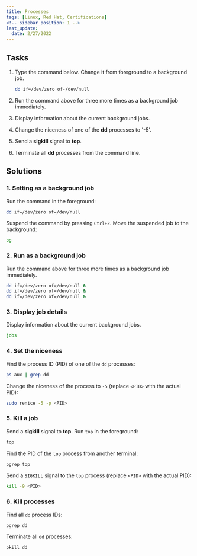 ```yaml
---
title: Processes
tags: [Linux, Red Hat, Certifications]
<!-- sidebar_position: 1 -->
last_update:
  date: 2/27/2022
---
```



## Tasks

1. Type the command below. Change it from foreground to a background job. 

	```bash
	dd if=/dev/zero of-/dev/null
	```
	
2. Run the command above for three more times as a background job immediately.
3. Display information about the current background jobs.
4. Change the niceness of one of the **dd** processes to '-5'.
5. Send a **sigkill** signal to **top**.
6. Terminate all **dd** processes from the command line.


## Solutions

### 1. Setting as a background job 

Run the command in the foreground:

```bash
dd if=/dev/zero of=/dev/null
```

Suspend the command by pressing `Ctrl+Z`. Move the suspended job to the background:

```bash
bg
```

### 2. Run as a background job

Run the command above for three more times as a background job immediately.

```bash
dd if=/dev/zero of=/dev/null &
dd if=/dev/zero of=/dev/null &
dd if=/dev/zero of=/dev/null &
```


### 3. Display job details

Display information about the current background jobs.

```bash
jobs
```

### 4. Set the niceness

Find the process ID (PID) of one of the `dd` processes:

```bash
ps aux | grep dd
```

Change the niceness of the process to `-5` (replace `<PID>` with the actual PID):

```bash
sudo renice -5 -p <PID>
```

### 5. Kill a job

Send a **sigkill** signal to **top**. Run `top` in the foreground:

```bash
top
```

Find the PID of the `top` process from another terminal:

```bash
pgrep top
```

Send a `SIGKILL` signal to the `top` process (replace `<PID>` with the actual PID):

```bash
kill -9 <PID>
```


### 6. Kill processes

Find all `dd` process IDs:

```bash
pgrep dd
```

Terminate all `dd` processes:

```bash
pkill dd
```
